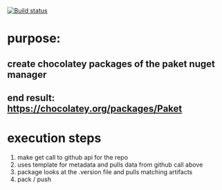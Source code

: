 [![Build status](https://ci.appveyor.com/api/projects/status/2xgqtr4xtio1x1ft/branch/master?svg=true)](https://ci.appveyor.com/project/johnypony3/paket-choco/branch/master)

# purpose:

## create chocolatey packages of the paket nuget manager
## end result: https://chocolatey.org/packages/Paket

# execution steps

1. make get call to github api for the repo
2. uses template for metadata and pulls data from github call above
3. package looks at the .version file and pulls matching artifacts
4. pack / push
